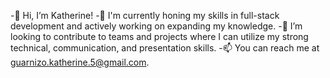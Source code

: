 -👋 Hi, I’m Katherine!
-🌱 I'm currently honing my skills in full-stack development and actively working on expanding my knowledge.
-💞️ I’m looking to contribute to teams and projects where I can utilize my strong technical, communication, and presentation skills.
-📫 You can reach me at guarnizo.katherine.5@gmail.com. 

